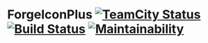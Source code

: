 # ForgeIconPlus [![TeamCity Status](https://ci.vankka.me/app/rest/builds/buildType:%28id:ForgeIconPlus_Build%29/statusIcon)](https://ci.vankka.me/project.html?projectId=ForgeIconPlus&tab=projectOverview&guest=1) [![Build Status](https://travis-ci.org/Vankka/ForgeIconPlus.svg?branch=master)](https://travis-ci.org/Vankka/ForgeIconPlus) [![Maintainability](https://api.codeclimate.com/v1/badges/f50e62321eec2de5b63a/maintainability)](https://codeclimate.com/github/Vankka/ForgeIconPlus/maintainability)
